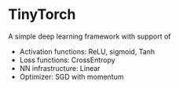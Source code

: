 # TinyTorch

A simple deep learning framework with support of
* Activation functions: ReLU, sigmoid, Tanh
* Loss functions: CrossEntropy
* NN infrastructure: Linear
* Optimizer: SGD with momentum